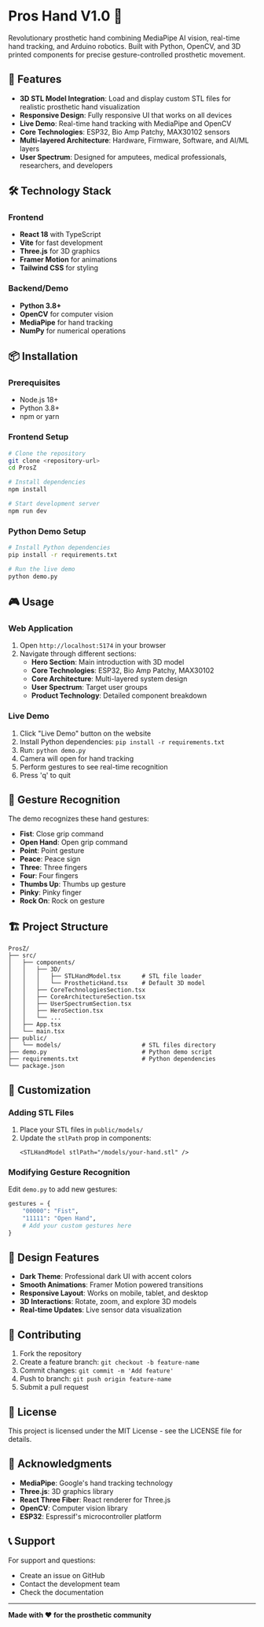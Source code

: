 # Pros Hand V1.0 🦾

Revolutionary prosthetic hand combining MediaPipe AI vision, real-time hand tracking, and Arduino robotics. Built with Python, OpenCV, and 3D printed components for precise gesture-controlled prosthetic movement.

## 🚀 Features

- **3D STL Model Integration**: Load and display custom STL files for realistic prosthetic hand visualization
- **Responsive Design**: Fully responsive UI that works on all devices
- **Live Demo**: Real-time hand tracking with MediaPipe and OpenCV
- **Core Technologies**: ESP32, Bio Amp Patchy, MAX30102 sensors
- **Multi-layered Architecture**: Hardware, Firmware, Software, and AI/ML layers
- **User Spectrum**: Designed for amputees, medical professionals, researchers, and developers

## 🛠️ Technology Stack

### Frontend
- **React 18** with TypeScript
- **Vite** for fast development
- **Three.js** for 3D graphics
- **Framer Motion** for animations
- **Tailwind CSS** for styling

### Backend/Demo
- **Python 3.8+**
- **OpenCV** for computer vision
- **MediaPipe** for hand tracking
- **NumPy** for numerical operations

## 📦 Installation

### Prerequisites
- Node.js 18+ 
- Python 3.8+
- npm or yarn

### Frontend Setup
```bash
# Clone the repository
git clone <repository-url>
cd ProsZ

# Install dependencies
npm install

# Start development server
npm run dev
```

### Python Demo Setup
```bash
# Install Python dependencies
pip install -r requirements.txt

# Run the live demo
python demo.py
```

## 🎮 Usage

### Web Application
1. Open `http://localhost:5174` in your browser
2. Navigate through different sections:
   - **Hero Section**: Main introduction with 3D model
   - **Core Technologies**: ESP32, Bio Amp Patchy, MAX30102
   - **Core Architecture**: Multi-layered system design
   - **User Spectrum**: Target user groups
   - **Product Technology**: Detailed component breakdown

### Live Demo
1. Click "Live Demo" button on the website
2. Install Python dependencies: `pip install -r requirements.txt`
3. Run: `python demo.py`
4. Camera will open for hand tracking
5. Perform gestures to see real-time recognition
6. Press 'q' to quit

## 🎯 Gesture Recognition

The demo recognizes these hand gestures:
- **Fist**: Close grip command
- **Open Hand**: Open grip command  
- **Point**: Point gesture
- **Peace**: Peace sign
- **Three**: Three fingers
- **Four**: Four fingers
- **Thumbs Up**: Thumbs up gesture
- **Pinky**: Pinky finger
- **Rock On**: Rock on gesture

## 🏗️ Project Structure

```
ProsZ/
├── src/
│   ├── components/
│   │   ├── 3D/
│   │   │   ├── STLHandModel.tsx      # STL file loader
│   │   │   └── ProstheticHand.tsx    # Default 3D model
│   │   ├── CoreTechnologiesSection.tsx
│   │   ├── CoreArchitectureSection.tsx
│   │   ├── UserSpectrumSection.tsx
│   │   ├── HeroSection.tsx
│   │   └── ...
│   ├── App.tsx
│   └── main.tsx
├── public/
│   └── models/                       # STL files directory
├── demo.py                           # Python demo script
├── requirements.txt                  # Python dependencies
└── package.json
```

## 🔧 Customization

### Adding STL Files
1. Place your STL files in `public/models/`
2. Update the `stlPath` prop in components:
   ```tsx
   <STLHandModel stlPath="/models/your-hand.stl" />
   ```

### Modifying Gesture Recognition
Edit `demo.py` to add new gestures:
```python
gestures = {
    "00000": "Fist",
    "11111": "Open Hand",
    # Add your custom gestures here
}
```

## 🎨 Design Features

- **Dark Theme**: Professional dark UI with accent colors
- **Smooth Animations**: Framer Motion powered transitions
- **Responsive Layout**: Works on mobile, tablet, and desktop
- **3D Interactions**: Rotate, zoom, and explore 3D models
- **Real-time Updates**: Live sensor data visualization

## 🤝 Contributing

1. Fork the repository
2. Create a feature branch: `git checkout -b feature-name`
3. Commit changes: `git commit -m 'Add feature'`
4. Push to branch: `git push origin feature-name`
5. Submit a pull request

## 📄 License

This project is licensed under the MIT License - see the LICENSE file for details.

## 🙏 Acknowledgments

- **MediaPipe**: Google's hand tracking technology
- **Three.js**: 3D graphics library
- **React Three Fiber**: React renderer for Three.js
- **OpenCV**: Computer vision library
- **ESP32**: Espressif's microcontroller platform

## 📞 Support

For support and questions:
- Create an issue on GitHub
- Contact the development team
- Check the documentation

---

**Made with ❤️ for the prosthetic community**